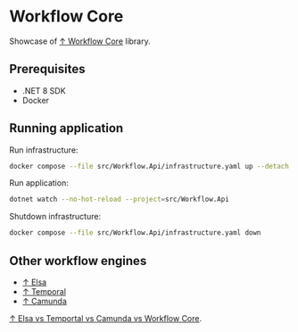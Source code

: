 # Workflow Core

Showcase of [↑ Workflow Core](https://github.com/danielgerlag/workflow-core) library.

## Prerequisites

- .NET 8 SDK
- Docker

## Running application

Run infrastructure:

```bash
docker compose --file src/Workflow.Api/infrastructure.yaml up --detach
```

Run application:

```bash
dotnet watch --no-hot-reload --project=src/Workflow.Api
```

Shutdown infrastructure:

```bash
docker compose --file src/Workflow.Api/infrastructure.yaml down
```

## Other workflow engines

- [↑ Elsa](https://github.com/elsa-workflows/elsa-core)
- [↑ Temporal](https://github.com/temporalio/sdk-dotnet)
- [↑ Camunda](https://camunda.com/blog/2022/11/camunda-platform-8-dotnet-developers/)

[↑ Elsa vs Temportal vs Camunda vs Workflow Core](https://stackoverflow.com/questions/78479207/elsa-vs-temportal-vs-camunda-vs-workflow-core).